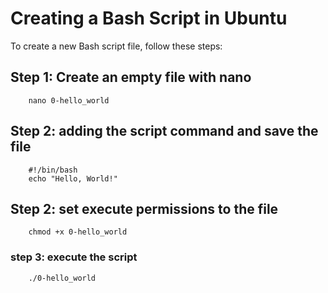 # Creating a Bash Script in Ubuntu
To create a new Bash script file, follow these steps:

## Step 1: Create an empty file with nano 
```
    nano 0-hello_world

```
## Step 2: adding the script command and save the file 
```
    #!/bin/bash
    echo "Hello, World!"
```
## Step 2: set  execute permissions to the file

```
    chmod +x 0-hello_world
```
### step 3: execute the script

```
    ./0-hello_world
````
